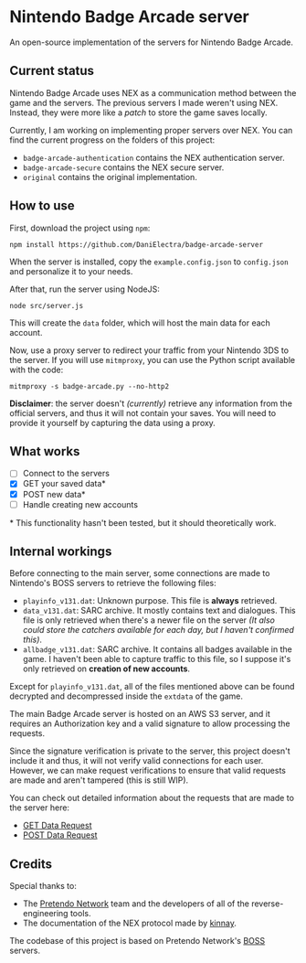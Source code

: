 # Nintendo Badge Arcade server

An open-source implementation of the servers for Nintendo Badge Arcade.  

## Current status  

Nintendo Badge Arcade uses NEX as a communication method between the game and the servers. The previous servers I made weren't using NEX. Instead, they were more like a *patch* to store the game saves locally.  

Currently, I am working on implementing proper servers over NEX. You can find the current progress on the folders of this project:  

- `badge-arcade-authentication` contains the NEX authentication server.  
- `badge-arcade-secure` contains the NEX secure server.  
- `original` contains the original implementation.  

## How to use

First, download the project using `npm`:

```shell
npm install https://github.com/DaniElectra/badge-arcade-server
```

When the server is installed, copy the `example.config.json` to `config.json` and personalize it to your needs.

After that, run the server using NodeJS:  

```shell
node src/server.js
```

This will create the `data` folder, which will host the main data for each account.

Now, use a proxy server to redirect your traffic from your Nintendo 3DS to the server. If you will use `mitmproxy`, you can use the Python script available with the code:  

```shell
mitmproxy -s badge-arcade.py --no-http2
```

**Disclaimer**: the server doesn't *(currently)* retrieve any information from the official servers, and thus it will not contain your saves. You will need to provide it yourself by capturing the data using a proxy.  

## What works  

- [ ] Connect to the servers
- [x] GET your saved data*  
- [x] POST new data*  
- [ ] Handle creating new accounts

\* This functionality hasn't been tested, but it should theoretically work.  

## Internal workings  

Before connecting to the main server, some connections are made to Nintendo's BOSS servers to retrieve the following files:  

- `playinfo_v131.dat`: Unknown purpose. This file is **always** retrieved.  
- `data_v131.dat`: SARC archive. It mostly contains text and dialogues. This file is only retrieved when there's a newer file on the server *(It also could store the catchers available for each day, but I haven't confirmed this)*.  
- `allbadge_v131.dat`: SARC archive. It contains all badges available in the game. I haven't been able to capture traffic to this file, so I suppose it's only retrieved on **creation of new accounts**.  

Except for `playinfo_v131.dat`, all of the files mentioned above can be found decrypted and decompressed inside the `extdata` of the game.

The main Badge Arcade server is hosted on an AWS S3 server, and it requires an Authorization key and a valid signature to allow processing the requests.  

Since the signature verification is private to the server, this project doesn't include it and thus, it will not verify valid connections for each user. However, we can make request verifications to ensure that valid requests are made and aren't tampered (this is still WIP).

You can check out detailed information about the requests that are made to the server here:  

- [GET Data Request](docs/get-data.md)
- [POST Data Request](docs/post-data.md)

## Credits  

Special thanks to:
- The [Pretendo Network](https://github.com/PretendoNetwork) team and the developers of all of the reverse-engineering tools.  
- The documentation of the NEX protocol made by [kinnay](https://github.com/kinnay/NintendoClients/wiki).  

The codebase of this project is based on Pretendo Network's [BOSS](https://github.com/PretendoNetwork/BOSS) servers.  

